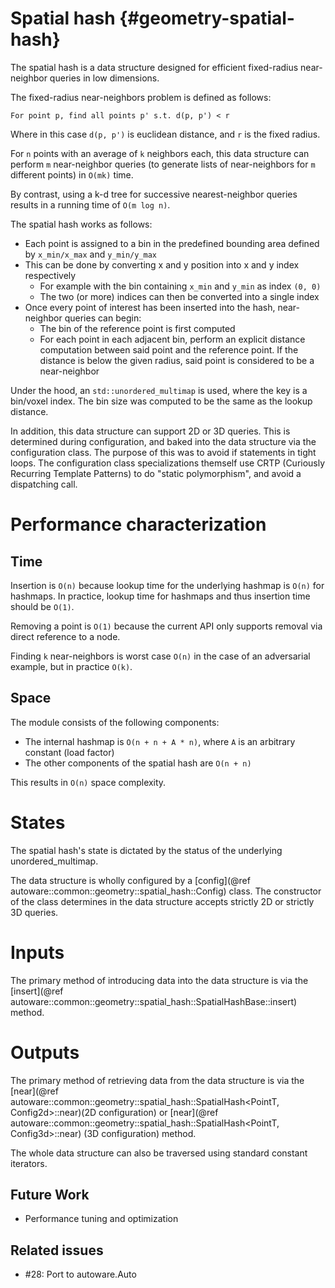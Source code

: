 Spatial hash {#geometry-spatial-hash}
============

The spatial hash is a data structure designed for efficient fixed-radius near-neighbor queries in
low dimensions.

The fixed-radius near-neighbors problem is defined as follows:

`For point p, find all points p' s.t. d(p, p') < r`

Where in this case `d(p, p')` is euclidean distance, and `r` is the fixed
radius.

For `n` points with an average of `k` neighbors each, this data structure can
perform `m` near-neighbor queries (to generate lists of near-neighbors for `m`
  different points) in `O(mk)` time.

By contrast, using a k-d tree for successive nearest-neighbor queries results in
a running time of `O(m log n)`.

The spatial hash works as follows:

- Each point is assigned to a bin in the predefined bounding area defined by
`x_min/x_max` and `y_min/y_max`
- This can be done by converting x and y position into x and y index
respectively
    - For example with the bin containing `x_min` and `y_min` as index `(0, 0)`
    - The two (or more) indices can then be converted into a single index
- Once every point of interest has been inserted into the hash, near-neighbor
queries can begin:
    - The bin of the reference point is first computed
    - For each point in each adjacent bin, perform an explicit distance computation
  between said point and the reference point. If the distance is below the given
  radius, said point is considered to be a near-neighbor

Under the hood, an `std::unordered_multimap` is used, where the key is a bin/voxel index.
The bin size was computed to be the same as the lookup distance.

In addition, this data structure can support 2D or 3D queries. This is determined during
configuration, and baked into the data structure via the configuration class. The purpose of
this was to avoid if statements in tight loops. The configuration class specializations themself
use CRTP (Curiously Recurring Template Patterns) to do "static polymorphism", and avoid
a dispatching call.

# Performance characterization

## Time

Insertion is `O(n)` because lookup time for the underlying hashmap is `O(n)` for
hashmaps. In practice, lookup time for hashmaps and thus insertion time should
be `O(1)`.

Removing a point is `O(1)` because the current API only supports removal via
direct reference to a node.

Finding `k` near-neighbors is worst case `O(n)` in the case of an adversarial
example, but in practice `O(k)`.


## Space

The module consists of the following components:

- The internal hashmap is `O(n + n + A * n)`, where `A` is an arbitrary
constant (load factor)
- The other components of the spatial hash are `O(n + n)`

This results in `O(n)` space complexity.


# States

The spatial hash's state is dictated by the status of the underlying unordered_multimap.


The data structure is wholly configured by a
[config](@ref autoware::common::geometry::spatial_hash::Config) class. The constructor
of the class determines in the data structure accepts strictly 2D or strictly 3D queries.

# Inputs

The primary method of introducing data into the data structure is via the
[insert](@ref autoware::common::geometry::spatial_hash::SpatialHashBase::insert) method.

# Outputs

The primary method of retrieving data from the data structure is via the
[near](@ref autoware::common::geometry::spatial_hash::SpatialHash<PointT, Config2d>::near)\(2D
configuration\)
or [near](@ref autoware::common::geometry::spatial_hash::SpatialHash<PointT, Config3d>::near)
\(3D configuration\) method.

The whole data structure can also be traversed using standard constant iterators.


## Future Work

- Performance tuning and optimization

## Related issues

- #28: Port to autoware.Auto

